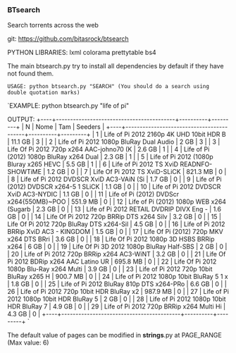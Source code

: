 ### BTsearch ###

Search torrents across the web

git: https://github.com/bitasrock/btsearch

PYTHON LIBRARIES: lxml
                  colorama
                  prettytable
                  bs4

The main btsearch.py ​​try to install all dependencies by default if they have not found them.

`USAGE: python btsearch.py "SEARCH" (You should do a search using double quotation marks)`

`EXAMPLE: python btsearch.py "life of pi"

OUTPUT:
+----+------------------------------------------+----------+---------+
| N  | Nome                                     | Tam      | Seeders |
+----+------------------------------------------+----------+---------+
| 1  | Life of Pi 2012 2160p 4K UHD 10bit HDR B | 11.1 GB  | 3       |
| 2  | Life of Pi 2012 1080p BluRay Dual Audio  | 2 GB     | 3       |
| 3  | Life Of Pi 2012 720p x264 AAC-johno70 (K | 2.6 GB   | 1       |
| 4  | Life of Pi (2012) 1080p BluRay x264 Dual | 2.3 GB   | 1       |
| 5  | Life of Pi 2012 (1080p Bluray x265 HEVC  | 5.5 GB   | 1       |
| 6  | Life of Pi 2012 TS XviD READNFO-SHOWTiME | 1.2 GB   | 0       |
| 7  | Life Of Pi 2012 TS XviD-SLiCK            | 821.3 MB | 0       |
| 8  | Life of Pi 2012 DVDSCR XviD AC3-VAiN (Si | 1.7 GB   | 0       |
| 9  | Life of Pi (2012) DVDSCR x264-5 1 SLiCK  | 1.1 GB   | 0       |
| 10 | Life of Pi 2012 DVDSCR XviD AC3-NYDIC    | 1.1 GB   | 0       |
| 11 | Life of Pi (2012) DVDScr x264{550MB}~POO | 551.9 MB | 0       |
| 12 | Life of Pi (2012) 1080p WEB x264 (Sugarb | 2.3 GB   | 0       |
| 13 | Life of Pi 2012 RETAIL DVDRIP DIVX Eng - | 1.6 GB   | 0       |
| 14 | Life Of Pi 2012 720p BRRip DTS x264 Silv | 3.2 GB   | 0       |
| 15 | Life Of Pi 2012 720p BluRay DTS x264-Sil | 4.5 GB   | 0       |
| 16 | Life of Pi 2012 BRRip XviD AC3 - KINGDOM | 1.5 GB   | 0       |
| 17 | Life Of Pi (2012) 720p MKV x264 DTS BRri | 3.6 GB   | 0       |
| 18 | Life Of Pi 2012 1080p 3D HSBS BRRip x264 | 6 GB     | 0       |
| 19 | Life Of Pi 3D 2012 1080p BluRay Half-SBS | 2 GB     | 0       |
| 20 | Life of Pi 2012 720p BRRip x264 AC3-WiNT | 3.2 GB   | 0       |
| 21 | Life Of Pi 2012 BDRip x264 AAC Latino UR | 695.8 MB | 0       |
| 22 | Life Of Pi 2012 1080p Blu-Ray x264 Multi | 3.9 GB   | 0       |
| 23 | Life of Pi 2012 720p 10bit BluRay x265 H | 900.7 MB | 0       |
| 24 | Life of Pi 2012 1080p 10bit BluRay 5 1 x | 1.8 GB   | 0       |
| 25 | Life of Pi 2012 BluRay 810p DTS x264-PRo | 6.6 GB   | 0       |
| 26 | Life of Pi 2012 720p 10bit HDR BluRay x2 | 987.9 MB | 0       |
| 27 | Life of Pi 2012 1080p 10bit HDR BluRay 5 | 2 GB     | 0       |
| 28 | Life of Pi 2012 1080p 10bit HDR BluRay 7 | 4.9 GB   | 0       |
| 29 | Life of Pi 2012 720p BRRip x264 Multi Hi | 4.3 GB   | 0       |
+----+------------------------------------------+----------+---------+
`

The default value of pages can be modified in __strings__.py at PAGE_RANGE (Max value: 6) 
